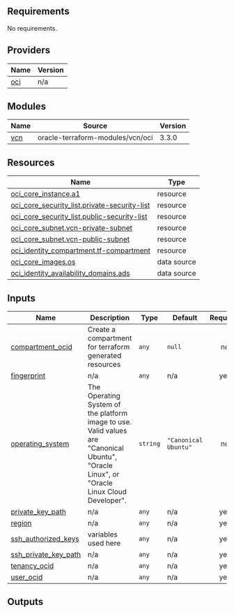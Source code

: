 <!-- BEGIN_TF_DOCS -->
## Requirements

No requirements.

## Providers

| Name | Version |
|------|---------|
| <a name="provider_oci"></a> [oci](#provider\_oci) | n/a |

## Modules

| Name | Source | Version |
|------|--------|---------|
| <a name="module_vcn"></a> [vcn](#module\_vcn) | oracle-terraform-modules/vcn/oci | 3.3.0 |

## Resources

| Name | Type |
|------|------|
| [oci_core_instance.a1](https://registry.terraform.io/providers/hashicorp/oci/latest/docs/resources/core_instance) | resource |
| [oci_core_security_list.private-security-list](https://registry.terraform.io/providers/hashicorp/oci/latest/docs/resources/core_security_list) | resource |
| [oci_core_security_list.public-security-list](https://registry.terraform.io/providers/hashicorp/oci/latest/docs/resources/core_security_list) | resource |
| [oci_core_subnet.vcn-private-subnet](https://registry.terraform.io/providers/hashicorp/oci/latest/docs/resources/core_subnet) | resource |
| [oci_core_subnet.vcn-public-subnet](https://registry.terraform.io/providers/hashicorp/oci/latest/docs/resources/core_subnet) | resource |
| [oci_identity_compartment.tf-compartment](https://registry.terraform.io/providers/hashicorp/oci/latest/docs/resources/identity_compartment) | resource |
| [oci_core_images.os](https://registry.terraform.io/providers/hashicorp/oci/latest/docs/data-sources/core_images) | data source |
| [oci_identity_availability_domains.ads](https://registry.terraform.io/providers/hashicorp/oci/latest/docs/data-sources/identity_availability_domains) | data source |

## Inputs

| Name | Description | Type | Default | Required |
|------|-------------|------|---------|:--------:|
| <a name="input_compartment_ocid"></a> [compartment\_ocid](#input\_compartment\_ocid) | Create a compartment for terraform generated resources | `any` | `null` | no |
| <a name="input_fingerprint"></a> [fingerprint](#input\_fingerprint) | n/a | `any` | n/a | yes |
| <a name="input_operating_system"></a> [operating\_system](#input\_operating\_system) | The Operating System of the platform image to use. Valid values are "Canonical Ubuntu", "Oracle Linux", or "Oracle Linux Cloud Developer". | `string` | `"Canonical Ubuntu"` | no |
| <a name="input_private_key_path"></a> [private\_key\_path](#input\_private\_key\_path) | n/a | `any` | n/a | yes |
| <a name="input_region"></a> [region](#input\_region) | n/a | `any` | n/a | yes |
| <a name="input_ssh_authorized_keys"></a> [ssh\_authorized\_keys](#input\_ssh\_authorized\_keys) | variables used here | `any` | n/a | yes |
| <a name="input_ssh_private_key_path"></a> [ssh\_private\_key\_path](#input\_ssh\_private\_key\_path) | n/a | `any` | n/a | yes |
| <a name="input_tenancy_ocid"></a> [tenancy\_ocid](#input\_tenancy\_ocid) | n/a | `any` | n/a | yes |
| <a name="input_user_ocid"></a> [user\_ocid](#input\_user\_ocid) | n/a | `any` | n/a | yes |

## Outputs
